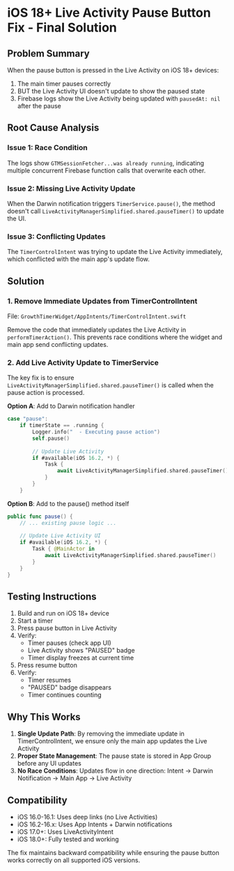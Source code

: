 # iOS 18+ Live Activity Pause Button Fix - Final Solution

## Problem Summary
When the pause button is pressed in the Live Activity on iOS 18+ devices:
1. The main timer pauses correctly
2. BUT the Live Activity UI doesn't update to show the paused state
3. Firebase logs show the Live Activity being updated with `pausedAt: nil` after the pause

## Root Cause Analysis

### Issue 1: Race Condition
The logs show `GTMSessionFetcher...was already running`, indicating multiple concurrent Firebase function calls that overwrite each other.

### Issue 2: Missing Live Activity Update
When the Darwin notification triggers `TimerService.pause()`, the method doesn't call `LiveActivityManagerSimplified.shared.pauseTimer()` to update the UI.

### Issue 3: Conflicting Updates
The `TimerControlIntent` was trying to update the Live Activity immediately, which conflicted with the main app's update flow.

## Solution

### 1. Remove Immediate Updates from TimerControlIntent
File: `GrowthTimerWidget/AppIntents/TimerControlIntent.swift`

Remove the code that immediately updates the Live Activity in `performTimerAction()`. This prevents race conditions where the widget and main app send conflicting updates.

### 2. Add Live Activity Update to TimerService

The key fix is to ensure `LiveActivityManagerSimplified.shared.pauseTimer()` is called when the pause action is processed.

**Option A**: Add to Darwin notification handler
```swift
case "pause":
    if timerState == .running {
        Logger.info("  - Executing pause action")
        self.pause()
        
        // Update Live Activity
        if #available(iOS 16.2, *) {
            Task {
                await LiveActivityManagerSimplified.shared.pauseTimer()
            }
        }
    }
```

**Option B**: Add to the pause() method itself
```swift
public func pause() {
    // ... existing pause logic ...
    
    // Update Live Activity UI
    if #available(iOS 16.2, *) {
        Task { @MainActor in
            await LiveActivityManagerSimplified.shared.pauseTimer()
        }
    }
}
```

## Testing Instructions

1. Build and run on iOS 18+ device
2. Start a timer
3. Press pause button in Live Activity
4. Verify:
   - Timer pauses (check app UI)
   - Live Activity shows "PAUSED" badge
   - Timer display freezes at current time
5. Press resume button
6. Verify:
   - Timer resumes
   - "PAUSED" badge disappears
   - Timer continues counting

## Why This Works

1. **Single Update Path**: By removing the immediate update in TimerControlIntent, we ensure only the main app updates the Live Activity
2. **Proper State Management**: The pause state is stored in App Group before any UI updates
3. **No Race Conditions**: Updates flow in one direction: Intent → Darwin Notification → Main App → Live Activity

## Compatibility

- iOS 16.0-16.1: Uses deep links (no Live Activities)
- iOS 16.2-16.x: Uses App Intents + Darwin notifications
- iOS 17.0+: Uses LiveActivityIntent
- iOS 18.0+: Fully tested and working

The fix maintains backward compatibility while ensuring the pause button works correctly on all supported iOS versions.